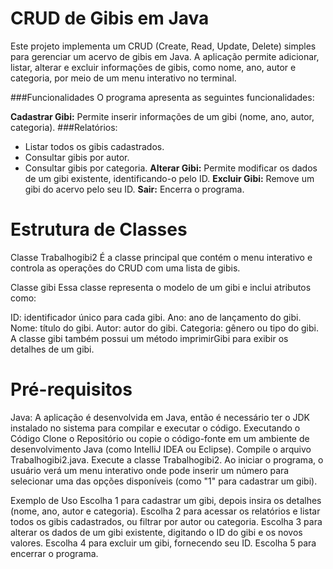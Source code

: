 # CRUD de Gibis em Java
Este projeto implementa um CRUD (Create, Read, Update, Delete) simples para gerenciar um acervo de gibis em Java. A aplicação permite adicionar, listar, alterar e excluir informações de gibis, como nome, ano, autor e categoria, por meio de um menu interativo no terminal.

 ###Funcionalidades
O programa apresenta as seguintes funcionalidades:

**Cadastrar Gibi:** Permite inserir informações de um gibi (nome, ano, autor, categoria).
###Relatórios:
* Listar todos os gibis cadastrados.
* Consultar gibis por autor.
* Consultar gibis por categoria.
**Alterar Gibi:** Permite modificar os dados de um gibi existente, identificando-o pelo ID.
**Excluir Gibi:** Remove um gibi do acervo pelo seu ID.
**Sair:** Encerra o programa.
# Estrutura de Classes
Classe Trabalhogibi2
É a classe principal que contém o menu interativo e controla as operações do CRUD com uma lista de gibis.

Classe gibi
Essa classe representa o modelo de um gibi e inclui atributos como:

ID: identificador único para cada gibi.
Ano: ano de lançamento do gibi.
Nome: título do gibi.
Autor: autor do gibi.
Categoria: gênero ou tipo do gibi.
A classe gibi também possui um método imprimirGibi para exibir os detalhes de um gibi.

# Pré-requisitos
Java: A aplicação é desenvolvida em Java, então é necessário ter o JDK instalado no sistema para compilar e executar o código.
Executando o Código
Clone o Repositório ou copie o código-fonte em um ambiente de desenvolvimento Java (como IntelliJ IDEA ou Eclipse).
Compile o arquivo Trabalhogibi2.java.
Execute a classe Trabalhogibi2.
Ao iniciar o programa, o usuário verá um menu interativo onde pode inserir um número para selecionar uma das opções disponíveis (como "1" para cadastrar um gibi).

Exemplo de Uso
Escolha 1 para cadastrar um gibi, depois insira os detalhes (nome, ano, autor e categoria).
Escolha 2 para acessar os relatórios e listar todos os gibis cadastrados, ou filtrar por autor ou categoria.
Escolha 3 para alterar os dados de um gibi existente, digitando o ID do gibi e os novos valores.
Escolha 4 para excluir um gibi, fornecendo seu ID.
Escolha 5 para encerrar o programa.
